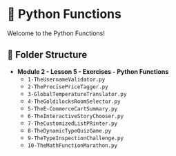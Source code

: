 # 🐍 Python Functions

Welcome to the Python Functions!

## 📂 Folder Structure

- **Module 2 - Lesson 5 - Exercises - Python Functions**
  - `1-TheUsernameValidator.py`
  - `2-ThePrecisePriceTagger.py`
  - `3-GlobalTemperatureTranslator.py`
  - `4-TheGoldilocksRoomSelector.py`
  - `5-TheE-CommerceCartSummary.py`
  - `6-TheInteractiveStoryChooser.py`
  - `7-TheCustomizedListPRinter.py`
  - `8-TheDynamicTypeQuizGame.py`
  - `9-TheTypeInspectionChallenge.py`
  - `10-TheMathFunctionMarathon.py`